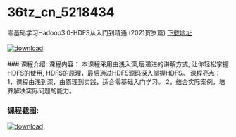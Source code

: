 # 36tz_cn_5218434
零基础学习Hadoop3.0-HDFS从入门到精通 (2021贺岁篇)
[下载地址](http://www.36tz.cn/article/5218434 "下载地址")
<br/></br>[![download](http://36tz.cn/muke_img/2021_02_1-47.png "下载地址")](http://www.36tz.cn/article/5218434 "下载地址")
<br/></br>### 课程介绍:
课程内容：
本课程采用由浅入深,层递进的讲解方式, 让你轻松掌握HDFS的使用, HDFS的原理，最后通过HDFS源码深入掌握HDFS。
课程亮点：
1，课程由浅到深，由原理到实践，适合零基础入门学习。
2，结合实际案例，培养解决实际问题的能力。

### 课程截图:
[![download](http://36tz.cn/muke_img/2021_02_2-50.png "下载地址")](http://www.36tz.cn/article/5218434 "下载地址")
